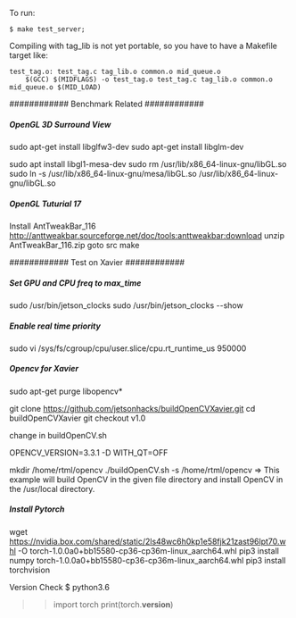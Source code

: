 To run:

`$ make test_server;`

Compiling with tag_lib is not yet portable, so you have to have a Makefile target like:

```
test_tag.o: test_tag.c tag_lib.o common.o mid_queue.o
	$(GCC) $(MIDFLAGS) -o test_tag.o test_tag.c tag_lib.o common.o mid_queue.o $(MID_LOAD)
```


############ Benchmark Related ############

##### OpenGL 3D Surround View
sudo apt-get install libglfw3-dev
sudo apt-get install libglm-dev

sudo apt install libgl1-mesa-dev
sudo rm /usr/lib/x86_64-linux-gnu/libGL.so
sudo ln -s /usr/lib/x86_64-linux-gnu/mesa/libGL.so /usr/lib/x86_64-linux-gnu/libGL.so


##### OpenGL Tuturial 17
Install AntTweakBar_116
http://anttweakbar.sourceforge.net/doc/tools:anttweakbar:download
unzip  AntTweakBar_116.zip
goto src
make

############ Test on Xavier ############

##### Set GPU and CPU freq to max_time
sudo /usr/bin/jetson_clocks
sudo /usr/bin/jetson_clocks --show


##### Enable real time priority
sudo vi /sys/fs/cgroup/cpu/user.slice/cpu.rt_runtime_us
950000

##### Opencv for Xavier
sudo apt-get purge libopencv*

git clone https://github.com/jetsonhacks/buildOpenCVXavier.git
cd buildOpenCVXavier
git checkout v1.0

change in  buildOpenCV.sh

OPENCV_VERSION=3.3.1
-D WITH_QT=OFF

mkdir /home/rtml/opencv
./buildOpenCV.sh -s /home/rtml/opencv
=> This example will build OpenCV in the given file directory and install OpenCV in the /usr/local directory.

##### Install Pytorch
wget https://nvidia.box.com/shared/static/2ls48wc6h0kp1e58fjk21zast96lpt70.whl -O torch-1.0.0a0+bb15580-cp36-cp36m-linux_aarch64.whl
pip3 install numpy torch-1.0.0a0+bb15580-cp36-cp36m-linux_aarch64.whl
pip3 install torchvision

Version Check
$ python3.6
>> import torch
>> print(torch.__version__)
